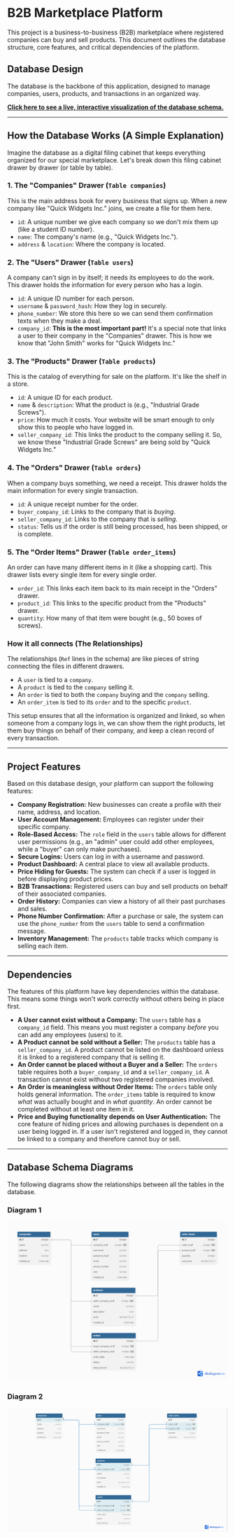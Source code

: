 # B2B Marketplace Platform

This project is a business-to-business (B2B) marketplace where registered companies can buy and sell products. This document outlines the database structure, core features, and critical dependencies of the platform.

## Database Design

The database is the backbone of this application, designed to manage companies, users, products, and transactions in an organized way.

[**Click here to see a live, interactive visualization of the database schema.**](https://dbdiagram.io/d/68a633e6466887cb45e5cf75)

---

## How the Database Works (A Simple Explanation)

Imagine the database as a digital filing cabinet that keeps everything organized for our special marketplace. Let's break down this filing cabinet drawer by drawer (or table by table).

### 1. The "Companies" Drawer (`Table companies`)
This is the main address book for every business that signs up. When a new company like "Quick Widgets Inc." joins, we create a file for them here.

*   `id`: A unique number we give each company so we don't mix them up (like a student ID number).
*   `name`: The company's name (e.g., "Quick Widgets Inc.").
*   `address` & `location`: Where the company is located.

### 2. The "Users" Drawer (`Table users`)
A company can't sign in by itself; it needs its employees to do the work. This drawer holds the information for every person who has a login.

*   `id`: A unique ID number for each person.
*   `username` & `password_hash`: How they log in securely.
*   `phone_number`: We store this here so we can send them confirmation texts when they make a deal.
*   `company_id`: **This is the most important part!** It's a special note that links a user to their company in the "Companies" drawer. This is how we know that "John Smith" works for "Quick Widgets Inc."

### 3. The "Products" Drawer (`Table products`)
This is the catalog of everything for sale on the platform. It's like the shelf in a store.

*   `id`: A unique ID for each product.
*   `name` & `description`: What the product is (e.g., "Industrial Grade Screws").
*   `price`: How much it costs. Your website will be smart enough to only show this to people who have logged in.
*   `seller_company_id`: This links the product to the company selling it. So, we know these "Industrial Grade Screws" are being sold by "Quick Widgets Inc."

### 4. The "Orders" Drawer (`Table orders`)
When a company buys something, we need a receipt. This drawer holds the main information for every single transaction.

*   `id`: A unique receipt number for the order.
*   `buyer_company_id`: Links to the company that is *buying*.
*   `seller_company_id`: Links to the company that is *selling*.
*   `status`: Tells us if the order is still being processed, has been shipped, or is complete.

### 5. The "Order Items" Drawer (`Table order_items`)
An order can have many different items in it (like a shopping cart). This drawer lists every single item for every single order.

*   `order_id`: This links each item back to its main receipt in the "Orders" drawer.
*   `product_id`: This links to the specific product from the "Products" drawer.
*   `quantity`: How many of that item were bought (e.g., 50 boxes of screws).

### How it all connects (The Relationships)
The relationships (`Ref` lines in the schema) are like pieces of string connecting the files in different drawers.

*   A `user` is tied to a `company`.
*   A `product` is tied to the `company` selling it.
*   An `order` is tied to both the `company` buying and the `company` selling.
*   An `order_item` is tied to its `order` and to the specific `product`.

This setup ensures that all the information is organized and linked, so when someone from a company logs in, we can show them the right products, let them buy things on behalf of their company, and keep a clean record of every transaction.

---

## Project Features

Based on this database design, your platform can support the following features:

*   **Company Registration:** New businesses can create a profile with their name, address, and location.
*   **User Account Management:** Employees can register under their specific company.
*   **Role-Based Access:** The `role` field in the `users` table allows for different user permissions (e.g., an "admin" user could add other employees, while a "buyer" can only make purchases).
*   **Secure Logins:** Users can log in with a username and password.
*   **Product Dashboard:** A central place to view all available products.
*   **Price Hiding for Guests:** The system can check if a user is logged in before displaying product prices.
*   **B2B Transactions:** Registered users can buy and sell products on behalf of their associated companies.
*   **Order History:** Companies can view a history of all their past purchases and sales.
*   **Phone Number Confirmation:** After a purchase or sale, the system can use the `phone_number` from the `users` table to send a confirmation message.
*   **Inventory Management:** The `products` table tracks which company is selling each item.

---

## Dependencies

The features of this platform have key dependencies within the database. This means some things won't work correctly without others being in place first.

*   **A User cannot exist without a Company:** The `users` table has a `company_id` field. This means you must register a company *before* you can add any employees (users) to it.
*   **A Product cannot be sold without a Seller:** The `products` table has a `seller_company_id`. A product cannot be listed on the dashboard unless it is linked to a registered company that is selling it.
*   **An Order cannot be placed without a Buyer and a Seller:** The `orders` table requires both a `buyer_company_id` and a `seller_company_id`. A transaction cannot exist without two registered companies involved.
*   **An Order is meaningless without Order Items:** The `orders` table only holds general information. The `order_items` table is required to know *what* was actually bought and in *what quantity*. An order cannot be completed without at least one item in it.
*   **Price and Buying functionality depends on User Authentication:** The core feature of hiding prices and allowing purchases is dependent on a user being logged in. If a user isn't registered and logged in, they cannot be linked to a company and therefore cannot buy or sell.

---

## Database Schema Diagrams

The following diagrams show the relationships between all the tables in the database.

### Diagram 1
![Database Schema Diagram v1](./assets/db_schema_v1.png)

### Diagram 2
![Database Schema Diagram v2](./assets/db_schema_v2.png)
